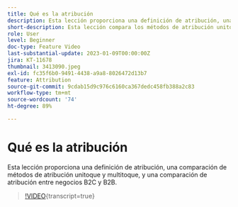 ```yaml
---
title: Qué es la atribución
description: Esta lección proporciona una definición de atribución, una comparación de métodos de atribución unitoque y multitoque, y una comparación de atribución entre negocios B2C y B2B.
short-description: Esta lección compara los métodos de atribución unitoque y multitoque, y compara la atribución entre los negocios B2C y B2B.
role: User
level: Beginner
doc-type: Feature Video
last-substantial-update: 2023-01-09T00:00:00Z
jira: KT-11678
thumbnail: 3413090.jpeg
exl-id: fc35f6b0-9491-4438-a9a8-8026472d13b7
feature: Attribution
source-git-commit: 9cdab15d9c976c6160ca367dedc458fb388a2c83
workflow-type: tm+mt
source-wordcount: '74'
ht-degree: 89%

---
```


# Qué es la atribución

Esta lección proporciona una definición de atribución, una comparación de métodos de atribución unitoque y multitoque, y una comparación de atribución entre negocios B2C y B2B.

>[!VIDEO](https://video.tv.adobe.com/v/3421966/?learn=on&captions=spa){transcript=true}

